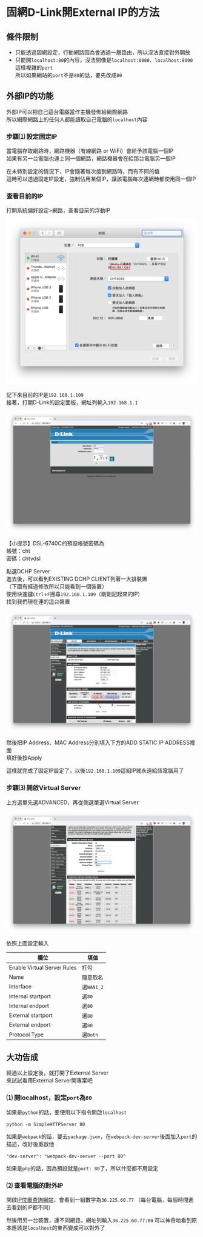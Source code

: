 # 固網D-Link開External IP的方法

## 條件限制

* 只能透過固網設定，行動網路因為會透過一層路由，所以沒法直接對外開放
* 只能開`localhost:80`的內容，沒法開像是`localhost:8080`、`localhost:8000`這樣複雜的`port`<br>所以如果網站的`port`不是`80`的話，要先改成`80`

## 外部IP的功能

外部IP可以把自己這台電腦當作主機發佈給網際網路  
所以網際網路上的任何人都能讀取自己電腦的`localhost`內容

### 步驟⑴ 設定固定IP

當電腦存取網路時，網路機器（有線網路 or WiFi）會給予該電腦一個IP  
如果有另一台電腦也連上同一個網路，網路機器會在給那台電腦另一個IP    

在未特別設定的情況下，IP會隨著每次接到網路時，而有不同的值  
這時可以透過固定IP設定，強制佔用某個IP，讓該電腦每次連網時都使用同一個IP  

### 查看目前的IP

打開系統偏好設定>網路，查看目前的浮動IP

![](https://raw.githubusercontent.com/ianchen0419/notes/master/img/固網D-Link開External%20IP的方法/01.png)

記下來目前的IP是`192.168.1.109`  
接著，打開D-Link的設定面板，網址列輸入`192.168.1.1`

![](https://raw.githubusercontent.com/ianchen0419/notes/master/img/固網D-Link開External%20IP的方法/02.png)

【小提示】DSL-6740C的預設帳號密碼為  
帳號：cht  
密碼：chtvdsl    

點選DCHP Server  
進去後，可以看到EXISTING DCHP CLIENT列著一大排裝置  
（下圖有經過修改所以只能看到一個裝置）  
使用快速鍵`Ctrl`+`F`搜尋`192.168.1.109`（剛剛記起來的IP）  
找到我們現在連的這台裝置

![](https://raw.githubusercontent.com/ianchen0419/notes/master/img/固網D-Link開External%20IP的方法/03.png)

然後把IP Address、MAC Address分別填入下方的ADD STATIC IP ADDRESS裡面  
填好後按Apply    

這樣就完成了固定IP設定了，以後`192.168.1.109`這組IP就永遠給該電腦用了

### 步驟⑶ 開啟Virtual Server

上方選單先選ADVANCED，再從側選單選Virtual Server

![](https://raw.githubusercontent.com/ianchen0419/notes/master/img/固網D-Link開External%20IP的方法/04.png)

依照上圖設定輸入

|欄位|填值|
|----|---|
|Enable Virtual Server Rules|打勾|
|Name|隨意取名|
|Interface|選`WAN1_2`|
|Internal startport|選`80`|
|Internal endport|選`80`|
|External startport|選`80`|
|External endport|選`80`|
|Protocol Type|選`Both`|

## 大功告成

經過以上設定後，就打開了External Server  
來試試看用External Server開專案吧

### ⑴ 開localhost，設定`port`為`80`

如果是`python`的話，要使用以下指令開啟`localhost`

```
python -m SimpleHTTPServer 80
```

如果是`webpack`的話，要去`package.json`，在`webpack-dev-server`後面加入`port`的描述，改好後重啟他

```
"dev-server": "webpack-dev-server --port 80"
```

如果是`php`的話，因為預設就是`port: 80`了，所以什麼都不用設定

### ⑵ 查看電腦的對外IP

開啟[IP位置查詢網站](http://www.whatismyip.com.tw/)，會看到一組數字為`36.225.60.77`
（每台電腦，每個時間進去看到的IP都不同）

然後用另一台裝置，連不同網路，網址列輸入`36.225.60.77:80`
可以神奇地看到原本應該是`localhost`的東西變成可以對外了

